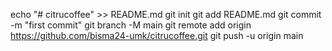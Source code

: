 echo "# citrucoffee" >> README.md
git init
git add README.md
git commit -m "first commit"
git branch -M main
git remote add origin https://github.com/bisma24-umk/citrucoffee.git
git push -u origin main
